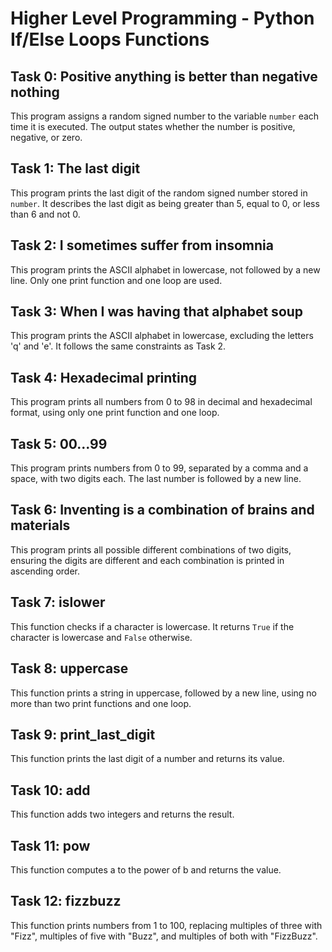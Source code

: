 # Higher Level Programming - Python If/Else Loops Functions

## Task 0: Positive anything is better than negative nothing
This program assigns a random signed number to the variable `number` each time it is executed. The output states whether the number is positive, negative, or zero.

## Task 1: The last digit
This program prints the last digit of the random signed number stored in `number`. It describes the last digit as being greater than 5, equal to 0, or less than 6 and not 0.

## Task 2: I sometimes suffer from insomnia
This program prints the ASCII alphabet in lowercase, not followed by a new line. Only one print function and one loop are used.

## Task 3: When I was having that alphabet soup
This program prints the ASCII alphabet in lowercase, excluding the letters 'q' and 'e'. It follows the same constraints as Task 2.

## Task 4: Hexadecimal printing
This program prints all numbers from 0 to 98 in decimal and hexadecimal format, using only one print function and one loop.

## Task 5: 00...99
This program prints numbers from 0 to 99, separated by a comma and a space, with two digits each. The last number is followed by a new line.

## Task 6: Inventing is a combination of brains and materials
This program prints all possible different combinations of two digits, ensuring the digits are different and each combination is printed in ascending order.

## Task 7: islower
This function checks if a character is lowercase. It returns `True` if the character is lowercase and `False` otherwise.

## Task 8: uppercase
This function prints a string in uppercase, followed by a new line, using no more than two print functions and one loop.

## Task 9: print_last_digit
This function prints the last digit of a number and returns its value.

## Task 10: add
This function adds two integers and returns the result.

## Task 11: pow
This function computes a to the power of b and returns the value.

## Task 12: fizzbuzz
This function prints numbers from 1 to 100, replacing multiples of three with "Fizz", multiples of five with "Buzz", and multiples of both with "FizzBuzz".


